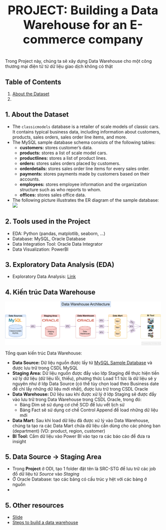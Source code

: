 # <p align="center" style="font-size: 39px;"><strong>PROJECT: Building a Data Warehouse for an E-commerce company</strong></p>

Trong Project này, chúng ta sẽ xây dựng Data Warehouse cho một công thương mại điện tử từ dữ liệu giao dịch không có thật

## Table of Contents
1. [About the Dataset](#1)
2. 


## 1. About the Dataset <a id="1"></a>
   - The `classicmodels` database is a retailer of scale models of classic cars. It contains typical business data, including information about customers, products, sales orders, sales order line items, and more.
   - The MySQL sample database schema consists of the following tables:
      - **customers:** stores customer’s data.
      - **products:** stores a list of scale model cars.
      - **productlines:** stores a list of product lines.
      - **orders:** stores sales orders placed by customers.
      - **orderdetails:** stores sales order line items for every sales order.
      - **payments:** stores payments made by customers based on their accounts.
      - **employees:** stores employee information and the organization structure such as who reports to whom.
      - **offices:** stores sales office data.
   - The following picture illustrates the ER diagram of the sample database:
      <img src="https://www.mysqltutorial.org/wp-content/uploads/2023/10/mysql-sample-database.png" width="600" />

## 2. Tools used in the Project
- EDA: Python (pandas, matplotlib, seaborn, ...)
- Database: MySQL, Oracle Database
- Data Integration Tool: Oracle Data Integrator
- Data Visualization: PowerBI

## 3. Exploratory Data Analysis (EDA)
- Exploratory Data Analysis: [Link](https://github.com/vuhuusy/Data-Warehouse-for-Classicmodels-Database/blob/main/EDA.ipynb)
 

## 4. Kiến trúc Data Warehouse
![Data Warehouse Architecture](https://github.com/vuhuusy/Data-Warehouse-for-Classicmodels-Database/blob/main/data%20warehouse/Data%20Warehouse%20Architecture.png)

Tổng quan kiến trúc Data Warehouse:
- **Data Source:** Dữ liệu nguồn được lấy từ [MySQL Sample Database](https://www.mysqltutorial.org/getting-started-with-mysql/mysql-sample-database/) và được lưu trữ trong CSDL MySQL
- **Staging Area:** Dữ liệu nguồn được đẩy vào lớp Staging để thực hiện tiền xử lý dữ liệu (dữ liệu lỗi, thiếu), phương thức Load 1:1 tức là dữ liệu sẽ y nguyên như ở lớp Data Source (có thể tùy chọn load theo Business date để chỉ lấy những dữ liệu mới nhất), được lưu trữ trong CSDL Oracle
- **Data Warehouse:** Dữ liệu sau khi được xử lý ở lớp Staging sẽ được đẩy vào lưu trữ trong Data Warehouse trong CSDL Oracle, trong đó:
   - Bảng Dim sẽ sử dụng cơ chế SCD để lưu vết lịch sử
   - Bảng Fact sẽ sử dụng cơ chế Control Append để load những dữ liệu mới
- **Data Mart:** Sau khi load dữ liệu đã được xử lý vào Data Warehouse, chúng ta tạo ra các Data Mart chứa dữ liệu cần dùng cho các phòng ban (department) (VD: product, region, customer)
- **BI Tool:** Cắm dữ liệu vào Power BI vào tạo ra các báo cáo để đưa ra insight

## 5. Data Source -> Staging Area
- Trong **Project** ở ODI, tạo 1 folder đặt tên là SRC-STG để lưu trữ các job đổ dữ liệu từ *Source* vào *Staging*
- Ở Oracle Database: tạo các bảng có cấu trúc y hệt với các bảng ở nguồn
-  

## 5. Other resources
- [Slide](https://github.com/vuhuusy/Data-Warehouse-for-Classicmodels-Database/tree/main/slide)
- [Steps to build a data warehouse](https://docs.google.com/document/d/1aUuI05t6H8JNAP0yxywMeoEULC0fLZ7-QiKZPJ1tfuQ/edit?usp=sharing)
